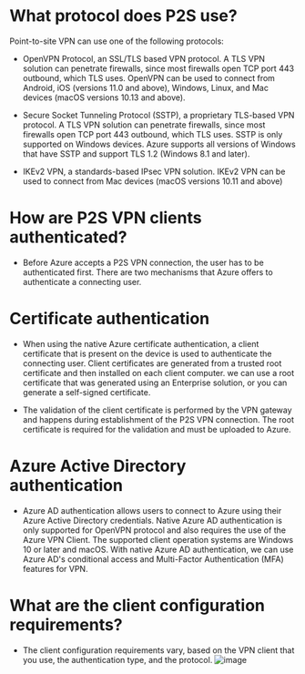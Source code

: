 # What protocol does P2S use?
Point-to-site VPN can use one of the following protocols:

- OpenVPN Protocol, an SSL/TLS based VPN protocol. A TLS VPN solution can penetrate firewalls, since most firewalls open TCP port 443 outbound, which TLS uses. OpenVPN can be used to connect from Android, iOS (versions 11.0 and above), Windows, Linux, and Mac devices (macOS versions 10.13 and above).

- Secure Socket Tunneling Protocol (SSTP), a proprietary TLS-based VPN protocol. A TLS VPN solution can penetrate firewalls, since most firewalls open TCP port 443 outbound, which TLS uses. SSTP is only supported on Windows devices. Azure supports all versions of Windows that have SSTP and support TLS 1.2 (Windows 8.1 and later).

- IKEv2 VPN, a standards-based IPsec VPN solution. IKEv2 VPN can be used to connect from Mac devices (macOS versions 10.11 and above)

# How are P2S VPN clients authenticated?
- Before Azure accepts a P2S VPN connection, the user has to be authenticated first. There are two mechanisms that Azure offers to authenticate a connecting user.
# Certificate authentication
- When using the native Azure certificate authentication, a client certificate that is present on the device is used to authenticate the connecting user. Client certificates are generated from a trusted root certificate and then installed on each client computer. we can use a root certificate that was generated using an Enterprise solution, or you can generate a self-signed certificate.

- The validation of the client certificate is performed by the VPN gateway and happens during establishment of the P2S VPN connection. The root certificate is required for the validation and must be uploaded to Azure.
# Azure Active Directory authentication
- Azure AD authentication allows users to connect to Azure using their Azure Active Directory credentials. Native Azure AD authentication is only supported for OpenVPN protocol and also requires the use of the Azure VPN Client. The supported client operation systems are Windows 10 or later and macOS. With native Azure AD authentication, we can use Azure AD's conditional access and Multi-Factor Authentication (MFA) features for VPN.
# What are the client configuration requirements?
- The client configuration requirements vary, based on the VPN client that you use, the authentication type, and the protocol.
![image](https://github.com/Nessa13044/Configure-Point-to-Site-P2S-VPN-/assets/114730329/8f06e9e4-1d17-4253-959a-243699f682d0)





